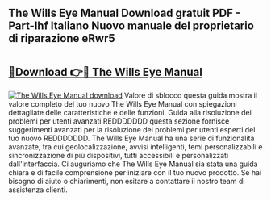 ## The Wills Eye Manual Download gratuit PDF - Part-lhf Italiano Nuovo manuale del proprietario di riparazione eRwr5

# <h2><a href="http://dfbeci.blite.top/?on=The+Wills+Eye+Manual">🔗Download 👉🔴 The Wills Eye Manual</a></h2>

[![The Wills Eye Manual download](https://i.imgur.com/lujVjoI.png)](http://dfbeci.blite.top/?on=The+Wills+Eye+Manual)
Valore di sblocco questa guida mostra il valore completo del tuo nuovo The Wills Eye Manual con spiegazioni dettagliate delle caratteristiche e delle funzioni. Guida alla risoluzione dei problemi per utenti avanzati REDDDDDDD questa sezione fornisce suggerimenti avanzati per la risoluzione dei problemi per utenti esperti del tuo nuovo REDDDDDDD. The Wills Eye Manual ha una serie di funzionalità avanzate, tra cui geolocalizzazione, avvisi intelligenti, temi personalizzabili e sincronizzazione di più dispositivi, tutti accessibili e personalizzati dall'interfaccia. Ci auguriamo che The Wills Eye Manual sia stata una guida chiara e di facile comprensione per iniziare con il tuo nuovo prodotto. Se hai bisogno di aiuto o chiarimenti, non esitare a contattare il nostro team di assistenza clienti.
